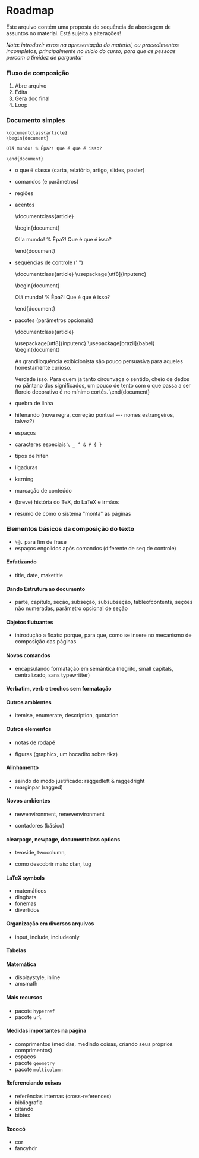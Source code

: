Roadmap
=======

Este arquivo contém uma proposta de sequência de abordagem de assuntos
no material. Está sujeita a alterações!

*Nota*: _introduzir erros na apresentação do material, ou procedimentos
 incompletos, principalmente no início do curso, para que as pessoas
 percam a timidez de perguntar_

### Fluxo de composição

1. Abre arquivo
2. Edita
3. Gera doc final
4. Loop

### Documento simples

    \documentclass{article}
    \begin{document}
    
    Olá mundo! % Êpa?! Que é que é isso?
    
    \end{document}
    
* o que é classe (carta, relatório, artigo, slides, poster)
* comandos (e parâmetros)
* regiões 
* acentos

    \documentclass{article}
    
    \begin{document}
    
    Ol\'a mundo! % Êpa?! Que é que é isso?
    
    \end{document}
    
* sequências de controle (\' \")

    \documentclass{article}
    \usepackage[utf8]{inputenc}
    
    \begin{document}
    
    Olá mundo! % Êpa?! Que é que é isso?
    
    \end{document}
    
* pacotes (parâmetros opcionais)

    \documentclass{article}
    
    \usepackage[utf8]{inputenc}
    \usepackage[brazil]{babel}
    \begin{document}

    As grandiloquência exibicionista são pouco persuasiva para aqueles
    honestamente curioso.
    
    Verdade                           isso. 
    Para         quem         ja tanto circunvaga o sentido, cheio de
    dedos no pântano dos significados, um pouco de tento com o que
    passa a ser floreio decorativo é no mínimo cortês.
    \end{document}

* quebra de linha
* hifenando (nova regra, correção pontual --- nomes estrangeiros, talvez?)
* espaços
* caracteres especiais `\ _ ^ & # { }`
* tipos de hífen
* ligaduras
* kerning
* marcação de conteúdo
* (breve) história do TeX, do LaTeX e irmãos
* resumo de como o sistema "monta" as páginas

### Elementos básicos da composição do texto

* `\@.` para fim de frase
* espaços engolidos após comandos (diferente de seq de controle)

#### Enfatizando

* title, date, maketitle


#### Dando Estrutura ao documento

* parte, capítulo, seção, subseção, subsubseção, tableofcontents,
  seções não numeradas, parâmetro opcional de seção
  
#### Objetos flutuantes

* introdução a floats: porque, para que, como se insere no mecanismo
  de composição das páginas
  
#### Novos comandos

* encapsulando formatação em semântica (negrito, small capitals,
  centralizado, sans typewritter)
  
#### Verbatim, verb e trechos sem formatação

#### Outros ambientes

* itemise, enumerate, description, quotation

#### Outros elementos

* notas de rodapé

* figuras (graphicx, um bocadito sobre tikz)

#### Alinhamento

* saindo do modo justificado: raggedleft & raggedright
* marginpar (ragged)

#### Novos ambientes

* newenvironment, renewenvironment

* contadores (básico)

#### clearpage, newpage, documentclass options

* twoside, twocolumn, 

* como descobrir mais: ctan, tug

#### LaTeX symbols

* matemáticos
* dingbats
* fonemas
* divertidos

#### Organização em diversos arquivos

* input, include, includeonly

#### Tabelas

#### Matemática

* displaystyle, inline
* amsmath

#### Mais recursos

* pacote `hyperref`
* pacote `url`

#### Medidas importantes na página

* comprimentos (medidas, medindo coisas, criando seus próprios
  comprimentos)
* espaços
* pacote `geometry`
* pacote `multicolumn`

#### Referenciando coisas

* referências internas (cross-references)
* bibliografia
* citando
* bibtex

#### Rococó

* cor
* fancyhdr
